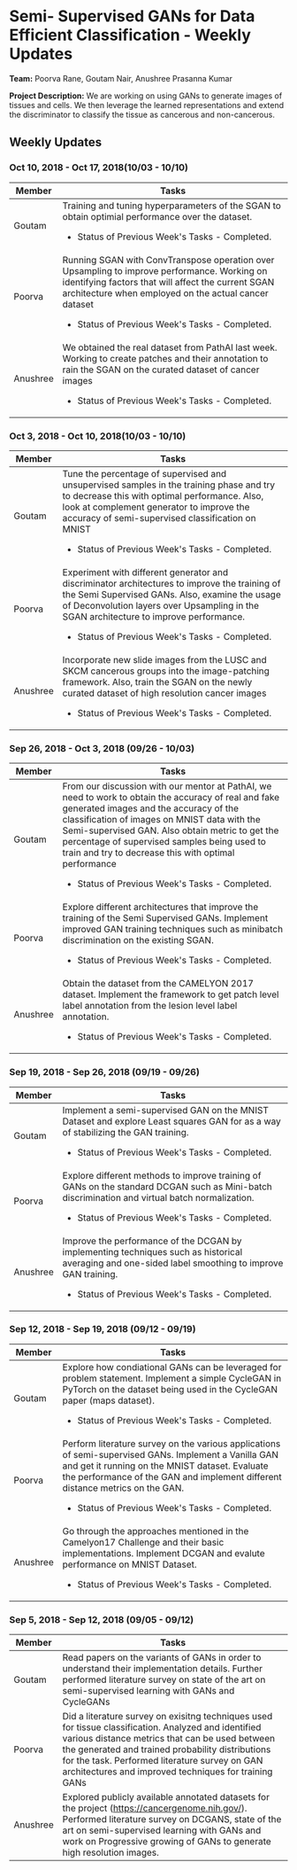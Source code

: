 # Semi- Supervised GANs for Data Efficient Classification - Weekly Updates

**Team:** Poorva Rane, Goutam Nair, Anushree Prasanna Kumar

**Project Description:** We are working on using GANs to generate images of tissues and cells. We then leverage the learned representations and extend the discriminator to classify the tissue as cancerous and non-cancerous.

## Weekly Updates

### Oct 10, 2018 - Oct 17, 2018(10/03 - 10/10)
Member | Tasks
------ | ---------------
Goutam | Training and tuning hyperparameters of the SGAN to obtain optimial performance over the dataset. <ul><li>Status of Previous Week's Tasks - Completed.</li></ul>
Poorva | Running SGAN with ConvTranspose operation over Upsampling to improve performance. Working on identifying factors that will affect the current SGAN architecture when employed on the actual cancer dataset  <ul><li>Status of Previous Week's Tasks - Completed.</li></ul>
Anushree | We obtained the real dataset from PathAI last week. Working to create patches and their annotation to rain the SGAN on the  curated dataset of cancer images <ul><li>Status of Previous Week's Tasks - Completed.</li></ul>


### Oct 3, 2018 - Oct 10, 2018(10/03 - 10/10)
Member | Tasks
------ | ---------------
Goutam | Tune the percentage of supervised and unsupervised samples in the training phase and try to decrease this with optimal performance. Also, look at complement generator to improve the accuracy of semi-supervised classification on MNIST  <ul><li>Status of Previous Week's Tasks - Completed.</li></ul>
Poorva | Experiment with different generator and discriminator architectures to improve the training of the Semi Supervised GANs. Also, examine the usage of Deconvolution layers over Upsampling in the SGAN architecture to improve performance. <ul><li>Status of Previous Week's Tasks - Completed.</li></ul>
Anushree | Incorporate new slide images from the LUSC and SKCM cancerous groups into the image-patching framework. Also, train the SGAN on the newly curated dataset of high resolution cancer images <ul><li>Status of Previous Week's Tasks - Completed.</li></ul>

### Sep 26, 2018 - Oct 3, 2018 (09/26 - 10/03)
Member | Tasks
------ | ---------------
Goutam | From our discussion with our mentor at PathAI, we need to work to obtain the accuracy of real and fake generated images and the accuracy of the classification of images on MNIST data with the Semi-supervised GAN. Also obtain metric to get the percentage of supervised samples being used to train and try to decrease this with optimal performance   <ul><li>Status of Previous Week's Tasks - Completed.</li></ul>
Poorva | Explore different architectures that improve the training of the Semi Supervised GANs. Implement improved GAN training techniques such as minibatch discrimination on the existing SGAN. <ul><li>Status of Previous Week's Tasks - Completed.</li></ul>
Anushree | Obtain the dataset from the CAMELYON 2017 dataset. Implement the framework to get patch level label annotation from the lesion level label annotation. <ul><li>Status of Previous Week's Tasks - Completed.</li></ul>


### Sep 19, 2018 - Sep 26, 2018 (09/19 - 09/26)
Member | Tasks
------ | ---------------
 Goutam | Implement a semi-supervised GAN on the MNIST Dataset and explore Least squares GAN for as a way of stabilizing the GAN training. <ul><li>Status of Previous Week's Tasks - Completed.</li></ul>
 Poorva | Explore different methods to improve training of GANs on the standard DCGAN such as Mini-batch discrimination and virtual batch normalization. <ul><li>Status of Previous Week's Tasks - Completed.</li></ul>
 Anushree | Improve the performance of the DCGAN by implementing techniques such as historical averaging and one-sided label smoothing to improve GAN training. <ul><li>Status of Previous Week's Tasks - Completed.</li></ul>


### Sep 12, 2018 - Sep 19, 2018 (09/12 - 09/19)
Member | Tasks 
------ | ---------------
Goutam | Explore how condiational GANs can be leveraged for problem statement. Implement a simple CycleGAN in PyTorch on the dataset being used in the CycleGAN paper (maps dataset). <ul><li>Status of Previous Week's Tasks - Completed.</li></ul>
Poorva | Perform literature survey on the various applications of semi-supervised GANs. Implement a Vanilla GAN and get it running on the MNIST dataset. Evaluate the performance of the GAN and implement different distance metrics on the GAN. <ul><li>Status of Previous Week's Tasks - Completed.</li></ul>
Anushree | Go through the approaches mentioned in the Camelyon17 Challenge and their basic implementations. Implement DCGAN and evalute performance on MNIST Dataset. <ul><li>Status of Previous Week's Tasks - Completed.</li></ul>


### Sep 5, 2018 - Sep 12, 2018 (09/05 - 09/12)

Member | Tasks 
------ | ---------------
Goutam | Read papers on the variants of GANs in order to understand their implementation details. Further performed literature survey on state of the art on semi-supervised learning with GANs and CycleGANs
Poorva | Did a literature survey on exisitng techniques used for tissue classification. Analyzed and identified various distance metrics that can be used between the generated and trained probability distributions for the task. Performed literature survey on GAN architectures and improved techniques for training GANs
Anushree | Explored publicly available annotated datasets for the project (<https://cancergenome.nih.gov/>). Performed literature survey on DCGANS, state of the art on semi-supervised learning with GANs and work on Progressive growing of GANs to generate high resolution images.
